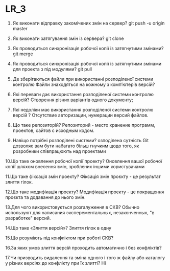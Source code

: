 # LR_3

1. Як виконати відправку закомічених змін на сервер?
git push -u origin master

2. Як виконати затягування змін із сервера?
git clone

3. Як проводиться синхронізація робочої копії із затягнутими змінами?
git merge

4. Як проводиться синхронізація робочої копії із затягнутими змінами для
проекта з під модулями?
git pull

5. Де зберігаються файли при використанні розподіленої системи контролю
Файли знаходяться на кожному з комп’ютерів
версій?

6. Які переваги дає використання розподіленої системи контролю версій?
Створення різних варіантів одного документу;

7. Які недоліки має використання розподіленої системи контролю версій ?
Отсутствие авторизации, нумерации версий файлов.

8. Що таке репозиторій?
Репозиторий - место хранение программ, проектов, сайтов с исходным кодом.

9. Навіщо потрібні розподілені системи?
озподілена сутність Git дозволяє вам бути набагато більш гнучким щодо того, як розробники співпрацюють над проектами

10.Що таке оновлення робочої копії проекту?
Оновлення вашої робочої копії шляхом внесення змін, зроблених іншими користувачами 

11.Що таке фіксація змін проекту?
Фіксація змін проєкту - це результат злиття гілок.

12.Що таке модифікація проекту?
Модифікація проєкту - це покращення проєкта та додавання до нього змін.

13.Для чого використовується розгалуження в СКВ?
Обычно используют для написания эксперементальных, незаконченных, "в разработке" версий.

14.Що таке «Злиття версій»?
Злиття гілок в одну

15.Що розуміють під конфліктом при роботі СКВ?

16.За яких умов злиття версій проходить автоматично і без конфліктів?

17.Чи призводить видалення та зміна одного і того ж файлу або каталогу у
різних версіях до конфлікту при їх злитті?
Ні

 
